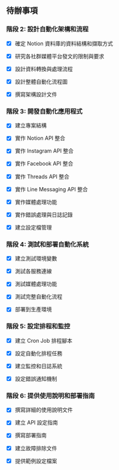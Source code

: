 ## 待辦事項

### 階段 2: 設計自動化架構和流程

- [x] 確定 Notion 資料庫的資料結構和擷取方式
- [x] 研究各社群媒體平台發文的限制與要求
- [x] 設計資料轉換與處理流程
- [x] 設計整體自動化流程圖
- [x] 撰寫架構設計文件



### 階段 3: 開發自動化應用程式

- [x] 建立專案結構
- [x] 實作 Notion API 整合
- [x] 實作 Instagram API 整合
- [x] 實作 Facebook API 整合
- [x] 實作 Threads API 整合
- [x] 實作 Line Messaging API 整合
- [x] 實作媒體處理功能
- [x] 實作錯誤處理與日誌記錄
- [x] 建立設定檔管理


### 階段 4: 測試和部署自動化系統

- [x] 建立測試環境變數
- [x] 測試各服務連線
- [x] 測試媒體處理功能
- [x] 測試完整自動化流程
- [x] 部署到生產環境


### 階段 5: 設定排程和監控

- [x] 建立 Cron Job 排程腳本
- [x] 設定自動化排程任務
- [x] 建立監控和日誌系統
- [x] 設定錯誤通知機制


### 階段 6: 提供使用說明和部署指南

- [x] 撰寫詳細的使用說明文件
- [x] 建立 API 設定指南
- [x] 撰寫部署指南
- [x] 建立故障排除文件
- [x] 提供範例設定檔案

